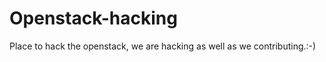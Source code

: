 Openstack-hacking
=================

Place to hack the openstack, we are hacking as well as we contributing.:-)

